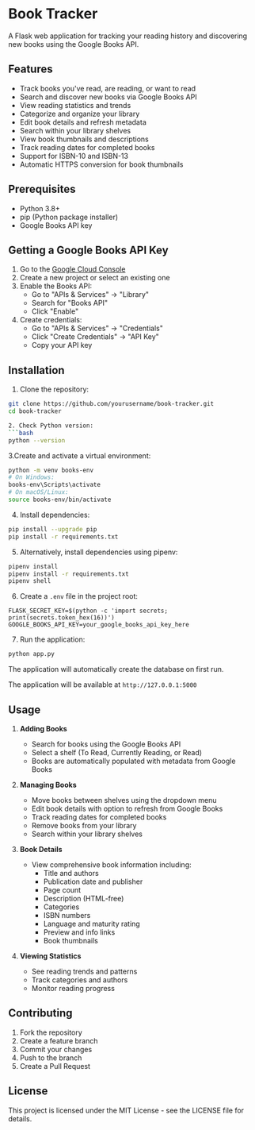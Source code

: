# Book Tracker

A Flask web application for tracking your reading history and discovering new books using the Google Books API.

## Features
- Track books you've read, are reading, or want to read
- Search and discover new books via Google Books API
- View reading statistics and trends
- Categorize and organize your library
- Edit book details and refresh metadata
- Search within your library shelves
- View book thumbnails and descriptions
- Track reading dates for completed books
- Support for ISBN-10 and ISBN-13
- Automatic HTTPS conversion for book thumbnails

## Prerequisites
- Python 3.8+
- pip (Python package installer)
- Google Books API key

## Getting a Google Books API Key

1. Go to the [Google Cloud Console](https://console.cloud.google.com/)
2. Create a new project or select an existing one
3. Enable the Books API:
   - Go to "APIs & Services" → "Library"
   - Search for "Books API"
   - Click "Enable"
4. Create credentials:
   - Go to "APIs & Services" → "Credentials"
   - Click "Create Credentials" → "API Key"
   - Copy your API key

## Installation

1. Clone the repository:
```bash
git clone https://github.com/yourusername/book-tracker.git
cd book-tracker

2. Check Python version:
```bash
python --version
```   

3.Create and activate a virtual environment:
```bash
python -m venv books-env
# On Windows:
books-env\Scripts\activate
# On macOS/Linux:
source books-env/bin/activate
```

4. Install dependencies:
```bash
pip install --upgrade pip
pip install -r requirements.txt
```

5. Alternatively, install dependencies using pipenv:
```bash
pipenv install
pipenv install -r requirements.txt
pipenv shell
```

6. Create a `.env` file in the project root:
```plaintext
FLASK_SECRET_KEY=$(python -c 'import secrets; print(secrets.token_hex(16))')
GOOGLE_BOOKS_API_KEY=your_google_books_api_key_here
```

7. Run the application:
```bash
python app.py
```

The application will automatically create the database on first run.

The application will be available at `http://127.0.0.1:5000`

## Usage

1. **Adding Books**
   - Search for books using the Google Books API
   - Select a shelf (To Read, Currently Reading, or Read)
   - Books are automatically populated with metadata from Google Books

2. **Managing Books**
   - Move books between shelves using the dropdown menu
   - Edit book details with option to refresh from Google Books
   - Track reading dates for completed books
   - Remove books from your library
   - Search within your library shelves

3. **Book Details**
   - View comprehensive book information including:
     - Title and authors
     - Publication date and publisher
     - Page count
     - Description (HTML-free)
     - Categories
     - ISBN numbers
     - Language and maturity rating
     - Preview and info links
     - Book thumbnails

4. **Viewing Statistics**
   - See reading trends and patterns
   - Track categories and authors
   - Monitor reading progress

## Contributing

1. Fork the repository
2. Create a feature branch
3. Commit your changes
4. Push to the branch
5. Create a Pull Request

## License

This project is licensed under the MIT License - see the LICENSE file for details.
```
